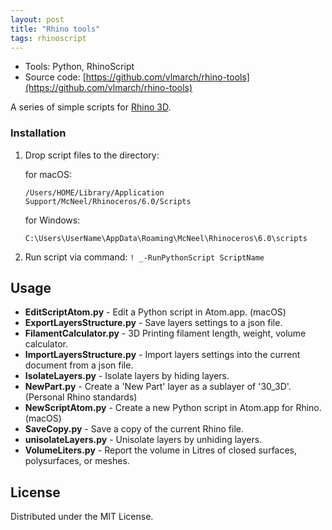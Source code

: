 ```yaml
---
layout: post
title: "Rhino tools"
tags: rhinoscript
---
```


- Tools: Python, RhinoScript
- Source code: [https://github.com/vlmarch/rhino-tools](https://github.com/vlmarch/rhino-tools)


A series of simple scripts for [Rhino 3D](https://www.rhino3d.com).


### Installation

1. Drop script files to the directory:

    for macOS:
    ```
    /Users/HOME/Library/Application Support/McNeel/Rhinoceros/6.0/Scripts
    ```

    for Windows:
    ```
    C:\Users\UserName\AppData\Roaming\McNeel\Rhinoceros\6.0\scripts
    ```

2. Run script via command: `! _-RunPythonScript ScriptName`

## Usage

- **EditScriptAtom.py** - Edit a Python script in Atom.app. (macOS)
- **ExportLayersStructure.py** - Save layers settings to a json file.
- **FilamentCalculator.py** - 3D Printing filament length, weight, volume calculator.
- **ImportLayersStructure.py** - Import layers settings into the current document from a json file.
- **IsolateLayers.py** - Isolate layers by hiding layers.
- **NewPart.py** - Create a 'New Part' layer as a sublayer of '30_3D'. (Personal Rhino standards)
- **NewScriptAtom.py** - Create a new Python script in Atom.app for Rhino. (macOS)
- **SaveCopy.py** - Save a copy of the current Rhino file.
- **unisolateLayers.py** - Unisolate layers by unhiding layers.
- **VolumeLiters.py** - Report the volume in Litres of closed surfaces, polysurfaces, or meshes.

## License

Distributed under the MIT License.
